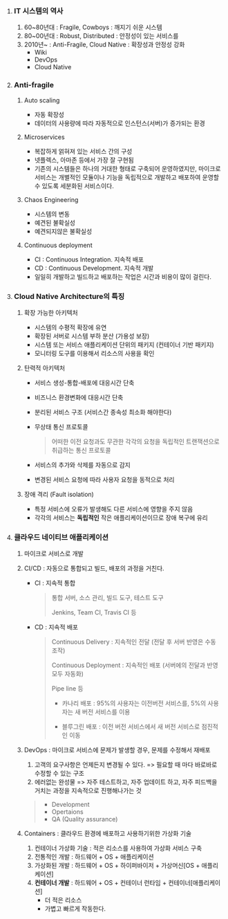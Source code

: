 1. ### IT 시스템의 역사

   1. 60~80년대 : Fragile, Cowboys : 깨지기 쉬운 시스템
   2. 80~00년대 : Robust, Distributed : 안정성이 있는 서비스를 
   3. 2010년~ : Anti-Fragile, Cloud Native : 확장성과 안정성 강화 
      - Wiki
      - DevOps
      - Cloud Native

2. ### Anti-fragile

   1. Auto scaling
      - 자동 확장성
      - 데이터의 사용량에 따라 자동적으로 인스턴스(서버)가 증가되는 환경
   2. Microservices
      - 복잡하게 얽혀져 있는 서비스 간의 구성
      - 넷플렉스, 아마존 등에서 가장 잘 구현됨
      - 기존의 시스템들은 하나의 거대한 형태로 구축되어 운영하였지만, 마이크로 서비스는 개별적인 모듈이나 기능을 독립적으로 개발하고 배포하여 운영할 수 있도록 세분화된 서비스이다.
   3. Chaos Engineering
      - 시스템의 변동
      - 예견된 불확실성
      - 예견되지않은 불확실성

   4. Continuous deployment
      - CI : Continuous Integration. 지속적 배포 
      - CD : Continuous Development. 지속적 개발
      - 일일히 개발하고 빌드하고 배포하는 작업은 시간과 비용이 많이 걸린다.

3. ### Cloud Native Architecture의 특징

   1. 확장 가능한 아키텍처
      - 시스템의 수평적 확장에 유연
      - 확장된 서버로 시스템 부하 분산 (가용성 보장)
      - 시스템 또는 서비스 애플리케이션 단위의 패키지 (컨테이너 기반 패키지)
      - 모니터링 도구를 이용해서 리소스의 사용을 확인

   2. 탄력적 아키텍처

      - 서비스 생성-통합-배포에 대응시간 단축

      - 비즈니스 환경변화에 대응시간 단축

      - 분리된 서비스 구조 (서비스간 종속성 최소화 해야한다)

      - 무상태 통신 프로토콜

        > 어떠한 이전 요청과도 무관한 각각의 요청을 독립적인 트랜잭션으로 취급하는 통신 프로토콜

      - 서비스의 추가와 삭제를 자동으로 감지

      - 변경된 서비스 요청에 따라 사용자 요청을 동적으로 처리

   3. 장애 격리 (Fault isolation)
      - 특정 서비스에 오류가 발생해도 다른 서비스에 영향을 주지 않음
      - 각각의 서비스는 **독립적인** 작은 애플리케이션이므로 장애 복구에 유리

4. ### 클라우드 네이티브 애플리케이션

   1. 마이크로 서비스로 개발

   2. CI/CD : 자동으로 통합되고 빌드, 배포의 과정을 거친다.

      - CI : 지속적 통합

        > 통합 서버, 소스 관리, 빌드 도구, 테스트 도구
        >
        > Jenkins, Team CI, Travis CI 등

      - CD : 지속적 배포

        > Continuous Delivery : 지속적인 전달 (전달 후 서버 반영은 수동 조작)
        >
        > Continuous Deployment : 지속적인 배포 (서버에의 전달과 반영 모두 자동화)
        >
        > Pipe line 등
        >
        > - 카나리 배포 : 95%의 사용자는 이전버전 서비스를, 5%의 사용자는 새 버전 서비스를 이용
        >
        > - 블루그린 배포 : 이전 버전 서비스에서 새 버전 서비스로 점진적인 이동

   3. DevOps : 마이크로 서비스에 문제가 발생할 경우, 문제를 수정해서 재배포

      1. 고객의 요구사항은 언제든지 변경될 수 있다. => 필요할 때 마다 바로바로 수정할 수 있는 구조
      2. 에러없는 완성물 => 자주 테스트하고, 자주 업데이트 하고, 자주 피드백을 거치는 과정을 지속적으로 진행해나가는 것

      > - Development 
      > - Opertaions 
      > - QA (Quality assurance) 

   4. Containers : 클라우드 환경에 배포하고 사용하기위한 가상화 기술

      1. 컨테이너 가상화 기술 : 적은 리소스를 사용하여 가상화 서비스 구축
      2. 전통적인 개발 : 하드웨어 + OS + 애플리케이션
      3. 가상화된 개발 : 하드웨어 + OS + 하이퍼바이저 + 가상머신[OS + 애플리케이션]
      4. **컨테이너 개발** : 하드웨어 + OS + 컨테이너 런타임 + 컨테이너[애플리케이션]
         - 더 적은 리소스
         - 가볍고 빠르게 작동한다.


